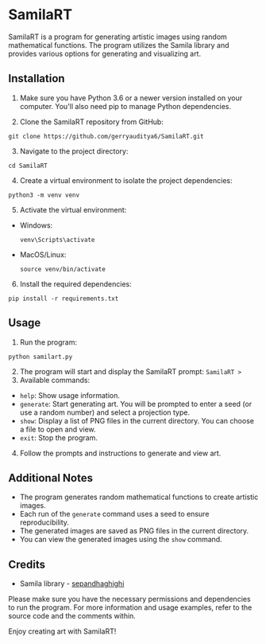 # SamilaRT

SamilaRT is a program for generating artistic images using random mathematical functions. The program utilizes the Samila library and provides various options for generating and visualizing art.

## Installation

1. Make sure you have Python 3.6 or a newer version installed on your computer. You'll also need pip to manage Python dependencies.

2. Clone the SamilaRT repository from GitHub:
```
git clone https://github.com/gerryauditya6/SamilaRT.git
```
3. Navigate to the project directory:
```
cd SamilaRT
```
4. Create a virtual environment to isolate the project dependencies:
```
python3 -m venv venv
```
5. Activate the virtual environment:
- Windows:
  ```
  venv\Scripts\activate
  ```
- MacOS/Linux:
  ```
  source venv/bin/activate
  ```
6. Install the required dependencies:
```
pip install -r requirements.txt
```

## Usage

1. Run the program:
```
python samilart.py
```
2. The program will start and display the SamilaRT prompt: `SamilaRT >`
3. Available commands:
- `help`: Show usage information.
- `generate`: Start generating art. You will be prompted to enter a seed (or use a random number) and select a projection type.
- `show`: Display a list of PNG files in the current directory. You can choose a file to open and view.
- `exit`: Stop the program.

4. Follow the prompts and instructions to generate and view art.

## Additional Notes

- The program generates random mathematical functions to create artistic images.
- Each run of the `generate` command uses a seed to ensure reproducibility.
- The generated images are saved as PNG files in the current directory.
- You can view the generated images using the `show` command.

## Credits

- Samila library - [sepandhaghighi](https://github.com/sepandhaghighi)

Please make sure you have the necessary permissions and dependencies to run the program. For more information and usage examples, refer to the source code and the comments within.

Enjoy creating art with SamilaRT!
